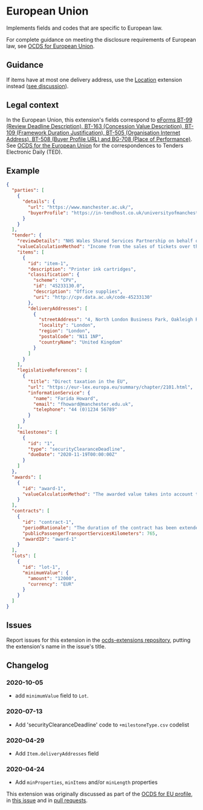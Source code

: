 # European Union

Implements fields and codes that are specific to European law.

For complete guidance on meeting the disclosure requirements of European law, see [OCDS for European Union](https://standard.open-contracting.org/profiles/eu/master/en/).

## Guidance

If items have at most one delivery address, use the [Location](https://extensions.open-contracting.org/en/extensions/location/) extension instead ([see discussion](https://github.com/open-contracting/ocds-extensions/issues/115)).

## Legal context

In the European Union, this extension's fields correspond to [eForms BT-99 (Review Deadline Description), BT-163 (Concession Value Description), BT-109 (Framework Duration Justification), BT-505 (Organisation Internet Address), BT-508 (Buyer Profile URL) and BG-708 (Place of Performance)](https://github.com/eForms/eForms). See [OCDS for the European Union](http://standard.open-contracting.org/profiles/eu/master/en/) for the correspondences to Tenders Electronic Daily (TED).

## Example

```json
{
  "parties": [
    {
      "details": {
        "url": "https://www.manchester.ac.uk/",
        "buyerProfile": "https://in-tendhost.co.uk/universityofmanchester/aspx/Home"
      }
    }
  ],
  "tender": {
    "reviewDetails": "NHS Wales Shared Services Partnership on behalf of Cardiff and Vale University Local Health Board will allow a minimum 10 calendar day standstill period between notifying the award decision and awarding the contract.",
    "valueCalculationMethod": "Income from the sales of tickets over the duration of the contract minus the fees paid to the procuring entity.",
    "items": [
      {
        "id": "item-1",
        "description": "Printer ink cartridges",
        "classification": {
          "scheme": "CPV",
          "id": "45233130.0",
          "description": "Office supplies",
          "uri": "http://cpv.data.ac.uk/code-45233130"
        },
        "deliveryAddresses": [
          {
            "streetAddress": "4, North London Business Park, Oakleigh Rd S",
            "locality": "London",
            "region": "London",
            "postalCode": "N11 1NP",
            "countryName": "United Kingdom"
          }
        ]
      }
    ],
    "legislativeReferences": [
      {
        "title": "Direct taxation in the EU",
        "url": "https://eur-lex.europa.eu/summary/chapter/2101.html",
        "informationService": {
          "name": "Farida Howard",
          "email": "fhoward@manchester.edu.uk",
          "telephone": "44 (0)1234 56789"
        }
      }
    ],
    "milestones": [
      {
        "id": "1",
        "type": "securityClearanceDeadline",
        "dueDate": "2020-11-19T00:00:00Z"
      }
    ]
  },
  "awards": [
    {
      "id": "award-1",
      "valueCalculationMethod": "The awarded value takes into account the growing revenue expected from fees and the value of the equipment provided by the contracting authority."
    }
  ],
  "contracts": [
    {
      "id": "contract-1",
      "periodRationale": "The duration of the contract has been extended to anticipate the exceptional snowfall expected in January.",
      "publicPassengerTransportServicesKilometers": 765,
      "awardID": "award-1"
    }
  ],
  "lots": [
    {
      "id": "lot-1",
      "minimumValue": {
        "amount": "12000",
        "currency": "EUR"
      }
    }
  ]
}
```

## Issues

Report issues for this extension in the [ocds-extensions repository](https://github.com/open-contracting/ocds-extensions/issues), putting the extension's name in the issue's title.

## Changelog

### 2020-10-05

* add `minimumValue` field to `Lot`.

### 2020-07-13

* Add 'securityClearanceDeadline' code to `+milestoneType.csv` codelist

### 2020-04-29

* Add `Item.deliveryAddresses` field

### 2020-04-24

* Add `minProperties`, `minItems` and/or `minLength` properties

This extension was originally discussed as part of the [OCDS for EU profile](https://github.com/open-contracting-extensions/european-union/issues), in [this issue](https://github.com/open-contracting/european-union-support/issues/19) and in [pull requests](https://github.com/open-contracting-extensions/ocds_eu_extension/pulls?q=is%3Apr+is%3Aclosed).

